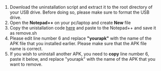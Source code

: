1. Download the uninstallation script and extract it to the root directory of your USB drive. Before doing so, please make sure to format the USB drive.
2. Open the **Notepad++** on your pc/laptop and create **New** file
3. Copy the unistallation code [here](uninstall.sh) and paste to the Notepad++ and save it as remove.sh 
4.  Please edit line number 6 and replace **"yourapk"** with the name of the APK file that you installed earlier. Please make sure that the APK file name is correct.
5.  If you wish to uninstall another APK, you need to **copy** line number 6, paste it below, and replace "yourapk" with the name of the APK that you want to remove.
